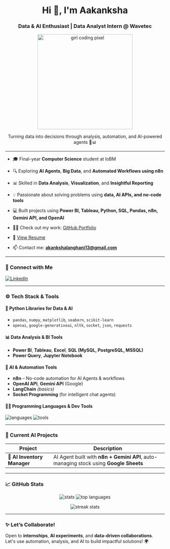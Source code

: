 <h1 align="center">Hi 👋, I'm Aakanksha</h1>
<h3 align="center">Data & AI Enthusiast | Data Analyst Intern @ Wavetec</h3>

<p align="center">
  <img src="https://media.giphy.com/media/LMt9638dO8dftAjtco/giphy.gif" alt="girl coding pixel" width="300" />
</p>


<p align="center">Turning data into decisions through analysis, automation, and AI-powered agents 🤖📊</p>

---

- 🎓 Final-year **Computer Science** student at IoBM  
- 🔍 Exploring **AI Agents**, **Big Data**, and **Automated Workflows using n8n**  
- 📊 Skilled in **Data Analysis**, **Visualization**, and **Insightful Reporting**
- 💡 Passionate about solving problems using **data, AI APIs, and no-code tools**
- 💻 Built projects using **Power BI, Tableau, Python, SQL, Pandas, n8n, Gemini API, and OpenAI**

- 👨‍💻 Check out my work: [GitHub Portfolio](https://github.com/AakankshaLanghani)

- 📄 [View Resume](https://docs.google.com/document/d/1aLpXKX0ka9G9PqYz0CQ0kudpXzJFmlIJHf9s_KZNjKc/edit?usp=sharing)
- 📫 Contact me: **akankshalanghani13@gmail.com**

---

### 🔗 Connect with Me  
<p>
  <a href="https://pk.linkedin.com/in/aakankshapardeep" target="_blank">
    <img align="center" src="https://skillicons.dev/icons?i=linkedin" alt="LinkedIn" />
  </a>
</p>

---

### ⚙️ Tech Stack & Tools  

#### 🐍 Python Libraries for Data & AI
- `pandas`, `numpy`, `matplotlib`, `seaborn`, `scikit-learn`  
- `openai`, `google-generativeai`, `nltk`, `socket`, `json`, `requests`

#### 📊 Data Analysis & BI Tools
- **Power BI**, **Tableau**, **Excel**, **SQL (MySQL, PostgreSQL, MSSQL)**  
- **Power Query**, **Jupyter Notebook**

#### 🤖 AI & Automation Tools
- **n8n** – No-code automation for AI Agents & workflows  
- **OpenAI API**, **Gemini API** (Google)  
- **LangChain** *(basics)*  
- **Socket Programming** (for intelligent chat agents)

#### 👩‍💻 Programming Languages & Dev Tools
<p align="left">
  <img src="https://skillicons.dev/icons?i=python,java,c,cpp,sql" alt="languages" />
  <img src="https://skillicons.dev/icons?i=git,github,vscode,postgres,mysql" alt="tools" />
</p>

---

### 🤖 Current AI Projects

| Project | Description |
|--------|-------------|
| 🧠 **AI Inventory Manager** | AI Agent built with **n8n + Gemini API**, auto-managing stock using **Google Sheets** |

---

### 📈 GitHub Stats  
<p align="center">
  <img src="https://github-readme-stats.vercel.app/api?username=AakankshaLanghani&show_icons=true&theme=radical" alt="stats" />
  <img src="https://github-readme-stats.vercel.app/api/top-langs/?username=AakankshaLanghani&layout=compact&theme=radical" alt="top languages" />
</p>

<p align="center">
  <img src="https://github-readme-streak-stats.herokuapp.com/?user=AakankshaLanghani&theme=radical" alt="streak stats" />
</p>

---

### ✨ Let’s Collaborate!
Open to **internships**, **AI experiments**, and **data-driven collaborations**.  
Let's use automation, analysis, and AI to build impactful solutions! 🌍
